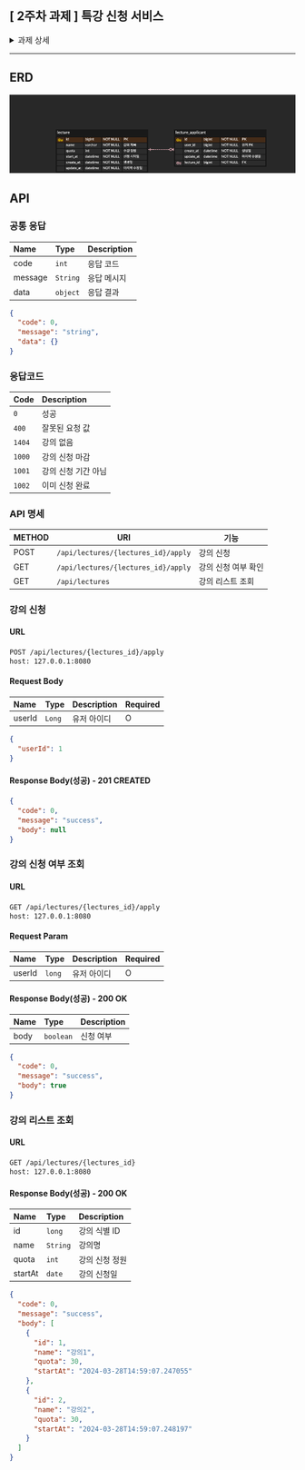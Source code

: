 ## [ 2주차 과제 ] 특강 신청 서비스

<details>
<summary>과제 상세</summary>

### Description

- `특강 신청 서비스`를 구현해 봅니다.
- 항해 플러스 토요일 특강을 신청할 수 있는 서비스를 개발합니다.
- 특강 신청 및 신청자 목록 관리를 RDBMS를 이용해 관리할 방법을 고민합니다.

### Requirements

- 아래 2가지 API 를 구현합니다.
    - 특강 신청 API
    - 특강 신청 여부 조회 API
- 각 기능 및 제약 사항에 대해 단위 테스트를 반드시 하나 이상 작성하도록 합니다.
- 다수의 인스턴스로 어플리케이션이 동작하더라도 기능에 문제가 없도록 작성하도록 합니다.
- 동시성 이슈를 고려하여 구현합니다.

### API Specs

1️⃣ **(핵심)** 특강 신청 **API**

- 특정 userId 로 선착순으로 제공되는 특강을 신청하는 API 를 작성합니다.
- 동일한 신청자는 한 번의 수강 신청만 성공할 수 있습니다.
- 특강은 `4월 20일 토요일 1시` 에 열리며, 선착순 30명만 신청 가능합니다.
- 이미 신청자가 30명이 초과되면 이후 신청자는 요청을 실패합니다.

2️⃣ **(기본)** 특강 신청 완료 여부 조회 API

- 특정 userId 로 특강 신청 완료 여부를 조회하는 API 를 작성합니다.
- 특강 신청에 성공한 사용자는 성공했음을, 특강 등록자 명단에 없는 사용자는 실패했음을 반환합니다.

---

### 심화 과제

3️⃣ **(선택) 특강 선택 API**

- 단 한번의 특강을 위한 것이 아닌 날짜별로 특강이 존재할 수 있는 범용적인 서비스로 변화시켜 봅니다.
- 이를 수용하기 위해, 특강 엔티티의 경우 기존의 설계에서 변경되어야 합니다.
- 특강의 정원은 30명으로 고정이며, 사용자는 각 특강에 신청하기전 목록을 조회해볼 수 있어야 합니다.

>
> 💡 **KEY POINT**

- 정확하게 30 명의 사용자에게만 특강을 제공할 방법을 고민해 봅니다.
- 같은 사용자에게 여러 번의 특강 슬롯이 제공되지 않도록 제한할 방법을 고민해 봅니다.

</details>

---

## ERD

![erd](docs/erd.png)

## API

### 공통 응답

| Name    | Type     | Description |
|:--------|:---------|:------------|
| code    | `int`    | 응답 코드       |
| message | `String` | 응답 메시지      |
| data    | `object` | 응답 결과       |

```json
{
  "code": 0,
  "message": "string",
  "data": {}
}
```

### 응답코드

| Code   | Description |
|:-------|:------------|
| `0`    | 성공          |
| `400`  | 잘못된 요청 값    |
| `1404` | 강의 없음       |
| `1000` | 강의 신청 마감    |
| `1001` | 강의 신청 기간 아님 |
| `1002` | 이미 신청 완료    |

### API 명세

| METHOD | URI                                 | 기능          |
|--------|-------------------------------------|-------------|
| POST   | `/api/lectures/{lectures_id}/apply` | 강의 신청       |
| GET    | `/api/lectures/{lectures_id}/apply` | 강의 신청 여부 확인 |
| GET    | `/api/lectures`                     | 강의 리스트 조회   |

### 강의 신청

#### URL

```http request
POST /api/lectures/{lectures_id}/apply
host: 127.0.0.1:8080
```

#### Request Body

| Name   | Type   | Description | Required |
|:-------|:-------|:------------|:---------|
| userId | `Long` | 유저 아이디      | O        |

```json
{
  "userId": 1
}
```

#### Response Body(성공) - 201 CREATED

```json
{
  "code": 0,
  "message": "success",
  "body": null
}
```

### 강의 신청 여부 조회

#### URL

```http request
GET /api/lectures/{lectures_id}/apply
host: 127.0.0.1:8080
```

#### Request Param

| Name   | Type   | Description | Required |
|:-------|:-------|:------------|:---------|
| userId | `long` | 유저 아이디      | O        |

#### Response Body(성공) - 200 OK

| Name | Type      | Description |
|:-----|:----------|:------------|
| body | `boolean` | 신청 여부       |

```json
{
  "code": 0,
  "message": "success",
  "body": true
}
```

### 강의 리스트 조회

#### URL

```http request
GET /api/lectures/{lectures_id}
host: 127.0.0.1:8080
```

#### Response Body(성공) - 200 OK

| Name    | Type     | Description |
|:--------|:---------|:------------|
| id      | `long`   | 강의 식별 ID    |
| name    | `String` | 강의명         |
| quota   | `int`    | 강의 신청 정원    |
| startAt | `date`   | 강의 신청일      |

```json
{
  "code": 0,
  "message": "success",
  "body": [
    {
      "id": 1,
      "name": "강의1",
      "quota": 30,
      "startAt": "2024-03-28T14:59:07.247055"
    },
    {
      "id": 2,
      "name": "강의2",
      "quota": 30,
      "startAt": "2024-03-28T14:59:07.248197"
    }
  ]
}
```